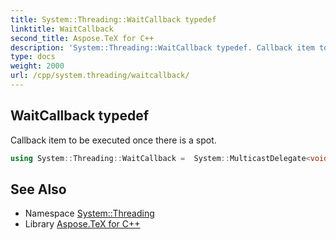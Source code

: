 ```yaml
---
title: System::Threading::WaitCallback typedef
linktitle: WaitCallback
second_title: Aspose.TeX for C++
description: 'System::Threading::WaitCallback typedef. Callback item to be executed once there is a spot in C++.'
type: docs
weight: 2000
url: /cpp/system.threading/waitcallback/
---
```

## WaitCallback typedef


Callback item to be executed once there is a spot.

```cpp
using System::Threading::WaitCallback =  System::MulticastDelegate<void(System::SharedPtr<System::Object>)>
```

## See Also

* Namespace [System::Threading](../)
* Library [Aspose.TeX for C++](../../)
